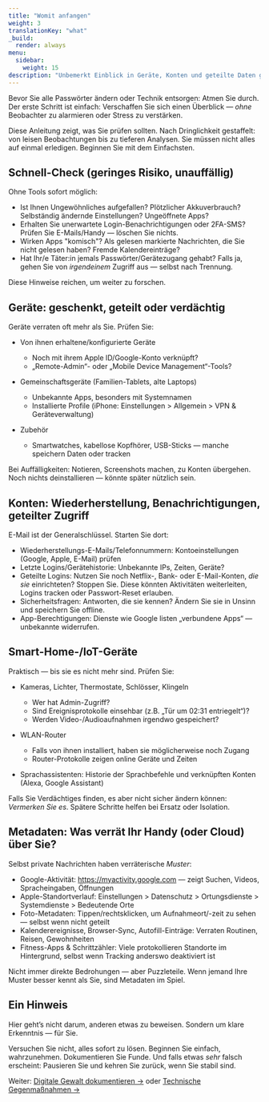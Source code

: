 ```yaml
---
title: "Womit anfangen"
weight: 3
translationKey: "what"
_build:
  render: always
menu:
  sidebar:
    weight: 15
description: "Unbemerkt Einblick in Geräte, Konten und geteilte Daten gewinnen."
---
```


Bevor Sie alle Passwörter ändern oder Technik entsorgen: Atmen Sie durch.  
Der erste Schritt ist einfach: Verschaffen Sie sich einen Überblick — *ohne* Beobachter zu alarmieren oder Stress zu verstärken.

Diese Anleitung zeigt, was Sie prüfen sollten. Nach Dringlichkeit gestaffelt: von leisen Beobachtungen bis zu tieferen Analysen. Sie müssen nicht alles auf einmal erledigen. Beginnen Sie mit dem Einfachsten.

## Schnell-Check (geringes Risiko, unauffällig)

Ohne Tools sofort möglich:

- Ist Ihnen Ungewöhnliches aufgefallen? Plötzlicher Akkuverbrauch? Selbständig ändernde Einstellungen? Ungeöffnete Apps?
- Erhalten Sie unerwartete Login-Benachrichtigungen oder 2FA-SMS? Prüfen Sie E-Mails/Handy — löschen Sie nichts.
- Wirken Apps "komisch"? Als gelesen markierte Nachrichten, die Sie nicht gelesen haben? Fremde Kalendereinträge?
- Hat Ihr/e Täter:in jemals Passwörter/Gerätezugang gehabt? Falls ja, gehen Sie von *irgendeinem* Zugriff aus — selbst nach Trennung.

Diese Hinweise reichen, um weiter zu forschen.

## Geräte: geschenkt, geteilt oder verdächtig

Geräte verraten oft mehr als Sie. Prüfen Sie:

- Von ihnen erhaltene/konfigurierte Geräte  
  - Noch mit ihrem Apple ID/Google-Konto verknüpft?  
  - „Remote-Admin“- oder „Mobile Device Management“-Tools?  

- Gemeinschaftsgeräte (Familien-Tablets, alte Laptops)  
  - Unbekannte Apps, besonders mit Systemnamen  
  - Installierte Profile (iPhone: Einstellungen > Allgemein > VPN & Geräteverwaltung)  

- Zubehör  
  - Smartwatches, kabellose Kopfhörer, USB-Sticks — manche speichern Daten oder tracken  

Bei Auffälligkeiten: Notieren, Screenshots machen, zu Konten übergehen. Noch nichts deinstallieren — könnte später nützlich sein.

## Konten: Wiederherstellung, Benachrichtigungen, geteilter Zugriff

E-Mail ist der Generalschlüssel. Starten Sie dort:

- Wiederherstellungs-E-Mails/Telefonnummern: Kontoeinstellungen (Google, Apple, E-Mail) prüfen  
- Letzte Logins/Gerätehistorie: Unbekannte IPs, Zeiten, Geräte?  
- Geteilte Logins: Nutzen Sie noch Netflix-, Bank- oder E-Mail-Konten, *die sie* einrichteten? Stoppen Sie. Diese könnten Aktivitäten weiterleiten, Logins tracken oder Passwort-Reset erlauben.  
- Sicherheitsfragen: Antworten, die sie kennen? Ändern Sie sie in Unsinn und speichern Sie offline.  
- App-Berechtigungen: Dienste wie Google listen „verbundene Apps“ — unbekannte widerrufen.  

## Smart-Home-/IoT-Geräte

Praktisch — bis sie es nicht mehr sind. Prüfen Sie:

- Kameras, Lichter, Thermostate, Schlösser, Klingeln  
  - Wer hat Admin-Zugriff?  
  - Sind Ereignisprotokolle einsehbar (z.B. „Tür um 02:31 entriegelt“)?  
  - Werden Video-/Audioaufnahmen irgendwo gespeichert?  

- WLAN-Router  
  - Falls von ihnen installiert, haben sie möglicherweise noch Zugang  
  - Router-Protokolle zeigen online Geräte und Zeiten  

- Sprachassistenten: Historie der Sprachbefehle und verknüpften Konten (Alexa, Google Assistant)  

Falls Sie Verdächtiges finden, es aber nicht sicher ändern können: *Vermerken Sie es*. Spätere Schritte helfen bei Ersatz oder Isolation.

## Metadaten: Was verrät Ihr Handy (oder Cloud) über Sie?

Selbst private Nachrichten haben verräterische *Muster*:

- Google-Aktivität: https://myactivity.google.com — zeigt Suchen, Videos, Spracheingaben, Öffnungen  
- Apple-Standortverlauf: Einstellungen > Datenschutz > Ortungsdienste > Systemdienste > Bedeutende Orte  
- Foto-Metadaten: Tippen/rechtsklicken, um Aufnahmeort/-zeit zu sehen — selbst wenn nicht geteilt  
- Kalenderereignisse, Browser-Sync, Autofill-Einträge: Verraten Routinen, Reisen, Gewohnheiten  
- Fitness-Apps & Schrittzähler: Viele protokollieren Standorte im Hintergrund, selbst wenn Tracking anderswo deaktiviert ist  

Nicht immer direkte Bedrohungen — aber Puzzleteile. Wenn jemand Ihre Muster besser kennt als Sie, sind Metadaten im Spiel.

## Ein Hinweis

Hier geht’s nicht darum, anderen etwas zu beweisen. Sondern um klare Erkenntnis — für Sie.  

Versuchen Sie nicht, alles sofort zu lösen. Beginnen Sie einfach, wahrzunehmen. Dokumentieren Sie Funde. Und falls etwas *sehr* falsch erscheint: Pausieren Sie und kehren Sie zurück, wenn Sie stabil sind.  

Weiter: [Digitale Gewalt dokumentieren →](/docs/take-back-power/how) oder [Technische Gegenmaßnahmen →](/docs/take-back-power/counter)

